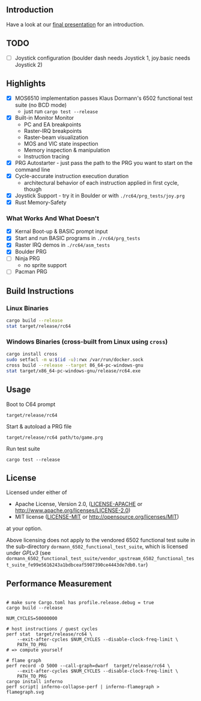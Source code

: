 ## Introduction

Have a look at our [final presentation](https://docs.google.com/presentation/d/1JdwHQDP4C2LULtR_oQqrcnfqxXkiI-fZZ7yfw_HaI9g/edit?usp=sharing) for an introduction.

## TODO

- [ ] Joystick configuration (boulder dash needs Joystick 1, joy.basic needs Joystick 2)

## Highlights

- [x] MOS6510 implementation passes Klaus Dormann's 6502 functional test suite (no BCD mode)
  - just run `cargo test --release`
- [x] Built-in Monitor Monitor
  - PC and EA breakpoints
  - Raster-IRQ breakpoints
  - Raster-beam visualization
  - MOS and VIC state inspection
  - Memory inspection & manipulation
  - Instruction tracing
- [x] PRG Autostarter - just pass the path to the PRG you want to start on the command line
- [x] Cycle-accurate instruction execution duration
  - architectural behavior of each instruction applied in first cycle, though
- [x] Joystick Support - try it in Boulder or with `./rc64/prg_tests/joy.prg`
- [x] Rust Memory-Safety

### What Works And What Doesn't

- [x] Kernal Boot-up & BASIC prompt input
- [x] Start and run BASIC programs in `./rc64/prg_tests`
- [x] Raster IRQ demos in `./rc64/asm_tests`
- [x] Boulder PRG
- [ ] Ninja PRG
  - no sprite support
- [ ] Pacman PRG

## Build Instructions

### Linux Binaries

```bash
cargo build --release
stat target/release/rc64
```

### Windows Binaries (cross-built from Linux using `cross`)

```bash
cargo install cross
sudo setfacl -m u:$(id -u):rwx /var/run/docker.sock
cross build --release --target 86_64-pc-windows-gnu
stat target/x86_64-pc-windows-gnu/release/rc64.exe
```

## Usage

Boot to C64 prompt

```
target/release/rc64
```

Start & autoload a PRG file

```
target/release/rc64 path/to/game.prg
```

Run test suite

```
cargo test --release
```

## License

Licensed under either of

 * Apache License, Version 2.0, ([LICENSE-APACHE](LICENSE-APACHE) or http://www.apache.org/licenses/LICENSE-2.0)
 * MIT license ([LICENSE-MIT](LICENSE-MIT) or http://opensource.org/licenses/MIT)

at your option.

Above licensing does not apply to the vendored 6502 functional test suite in the sub-directory `dormann_6502_functional_test_suite`, which is licensed under *GPLv3* (see `dormann_6502_functional_test_suite/vendor_upstream_6502_functional_test_suite_fe99e5616243a1bdbceaf5907390ce4443de7db0.tar`)

## Performance Measurement

```

# make sure Cargo.toml has profile.release.debug = true
cargo build --release

NUM_CYCLES=50000000

# host instructions / guest cycles
perf stat  target/release/rc64 \
    --exit-after-cycles $NUM_CYCLES --disable-clock-freq-limit \
    PATH_TO_PRG
# => compute yourself

# flame graph
perf record -D 5000 --call-graph=dwarf  target/release/rc64 \
    --exit-after-cycles $NUM_CYCLES --disable-clock-freq-limit \
    PATH_TO_PRG
cargo install inferno
perf script| inferno-collapse-perf | inferno-flamegraph > flamegraph.svg

```